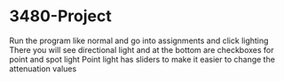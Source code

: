 # 3480-Project

Run the program like normal and go into assignments and click lighting
There you will see directional light and at the bottom are checkboxes for point and spot light
Point light has sliders to make it easier to change the attenuation values
